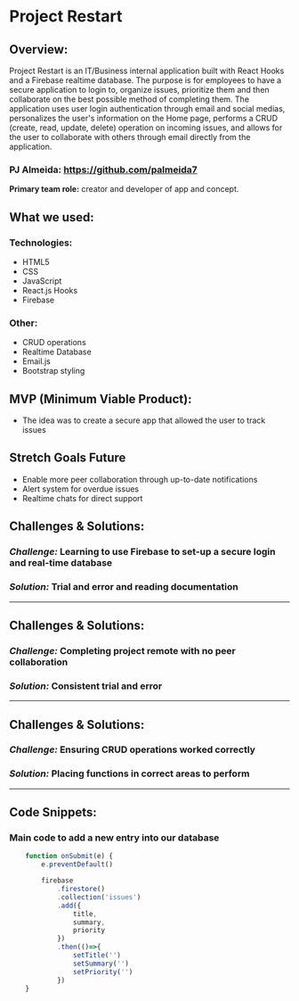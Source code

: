 # Project Restart
## Overview: 
Project Restart is an IT/Business internal application built with React Hooks and a Firebase realtime database.
The purpose is for employees to have a secure application to login to, organize issues, prioritize them and then collaborate
on the best possible method of completing them. The application uses user login authentication through email and social medias,
personalizes the user's information on the Home page, performs a CRUD (create, read, update, delete) operation on incoming issues,
and allows for the user to collaborate with others through email directly from the application.

### PJ Almeida: https://github.com/palmeida7
**Primary team role:** creator and developer of app and concept. 

## What we used:
### Technologies:
- HTML5
- CSS
- JavaScript
- React.js Hooks
- Firebase

### Other:
- CRUD operations
- Realtime Database
- Email.js
- Bootstrap styling

## MVP (Minimum Viable Product):
- The idea was to create a secure app that allowed the user to track issues

## Stretch Goals Future
- Enable more peer collaboration through up-to-date notifications
- Alert system for overdue issues
- Realtime chats for direct support

## Challenges & Solutions:
### ***Challenge:*** Learning to use Firebase to set-up a secure login and real-time database
### ***Solution:*** Trial and error and reading documentation
___

## Challenges & Solutions:
### ***Challenge:*** Completing project remote with no peer collaboration
### ***Solution:*** Consistent trial and error
___

## Challenges & Solutions:
### ***Challenge:*** Ensuring CRUD operations worked correctly
### ***Solution:*** Placing functions in correct areas to perform 
___

## Code Snippets:
### Main code to add a new entry into our database
``` javascript
    function onSubmit(e) {
        e.preventDefault()

        firebase
            .firestore()
            .collection('issues')
            .add({
                title,
                summary,
                priority
            })
            .then(()=>{
                setTitle('')
                setSummary('')
                setPriority('')
            })
    }
```
